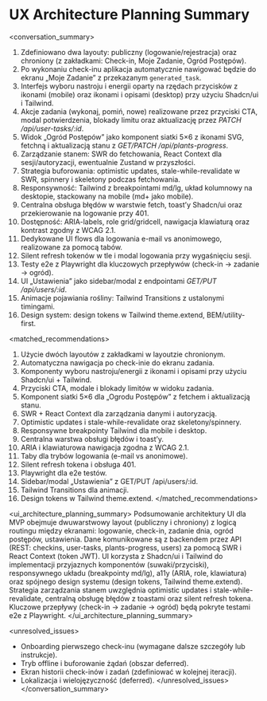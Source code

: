 # UX Architecture Planning Summary

<conversation_summary>
<decisions>

1. Zdefiniowano dwa layouty: publiczny (logowanie/rejestracja) oraz chroniony (z zakładkami: Check-in, Moje Zadanie, Ogród Postępów).
2. Po wykonaniu check-inu aplikacja automatycznie nawigować będzie do ekranu „Moje Zadanie” z przekazanym `generated_task`.
3. Interfejs wyboru nastroju i energii oparty na rzędach przycisków z ikonami (mobile) oraz ikonami i opisami (desktop) przy użyciu Shadcn/ui i Tailwind.
4. Akcje zadania (wykonaj, pomiń, nowe) realizowane przez przyciski CTA, modal potwierdzenia, blokady limitu oraz aktualizację przez _PATCH /api/user-tasks/:id_.
5. Widok „Ogród Postępów” jako komponent siatki 5×6 z ikonami SVG, fetchną i aktualizacją stanu z _GET/PATCH /api/plants-progress_.
6. Zarządzanie stanem: SWR do fetchowania, React Context dla sesji/autoryzacji, ewentualnie Zustand w przyszłości.
7. Strategia buforowania: optimistic updates, stale-while-revalidate w SWR, spinnery i skeletony podczas fetchowania.
8. Responsywność: Tailwind z breakpointami md/lg, układ kolumnowy na desktopie, stackowany na mobile (md+ jako mobile).
9. Centralna obsługa błędów w warstwie fetch, toast’y Shadcn/ui oraz przekierowanie na logowanie przy 401.
10. Dostępność: ARIA-labels, role grid/gridcell, nawigacja klawiaturą oraz kontrast zgodny z WCAG 2.1.
11. Dedykowane UI flows dla logowania e-mail vs anonimowego, realizowane za pomocą tabów.
12. Silent refresh tokenów w tle i modal logowania przy wygaśnięciu sesji.
13. Testy e2e z Playwright dla kluczowych przepływów (check-in → zadanie → ogród).
14. UI „Ustawienia” jako sidebar/modal z endpointami _GET/PUT /api/users/:id_.
15. Animacje pojawiania rośliny: Tailwind Transitions z ustalonymi timingami.
16. Design system: design tokens w Tailwind theme.extend, BEM/utility-first.
    </decisions>

<matched_recommendations>

1. Użycie dwóch layoutów z zakładkami w layoutzie chronionym.
2. Automatyczna nawigacja po check-inie do ekranu zadania.
3. Komponenty wyboru nastroju/energii z ikonami i opisami przy użyciu Shadcn/ui + Tailwind.
4. Przyciski CTA, modale i blokady limitów w widoku zadania.
5. Komponent siatki 5×6 dla „Ogrodu Postępów” z fetchem i aktualizacją stanu.
6. SWR + React Context dla zarządzania danymi i autoryzacją.
7. Optimistic updates i stale-while-revalidate oraz skeletony/spinnery.
8. Responsywne breakpointy Tailwind dla mobile i desktop.
9. Centralna warstwa obsługi błędów i toast’y.
10. ARIA i klawiaturowa nawigacja zgodna z WCAG 2.1.
11. Taby dla trybów logowania (e-mail vs anonimowe).
12. Silent refresh tokena i obsługa 401.
13. Playwright dla e2e testów.
14. Sidebar/modal „Ustawienia” z GET/PUT /api/users/:id.
15. Tailwind Transitions dla animacji.
16. Design tokens w Tailwind theme.extend.
    </matched_recommendations>

<ui_architecture_planning_summary>
Podsumowanie architektury UI dla MVP obejmuje dwuwarstwowy layout (publiczny i chroniony) z logicą routingu między ekranami: logowanie, check-in, zadanie dnia, ogród postępów, ustawienia. Dane komunikowane są z backendem przez API (REST: checkins, user-tasks, plants-progress, users) za pomocą SWR i React Context (token JWT). UI korzysta z Shadcn/ui i Tailwind do implementacji przyjaznych komponentów (suwaki/przyciski), responsywnego układu (breakpointy md/lg), a11y (ARIA, role, klawiatura) oraz spójnego design systemu (design tokens, Tailwind theme.extend). Strategia zarządzania stanem uwzględnia optimistic updates i stale-while-revalidate, centralną obsługę błędów z toastami oraz silent refresh tokena. Kluczowe przepływy (check-in → zadanie → ogród) będą pokryte testami e2e z Playwright.
</ui_architecture_planning_summary>

<unresolved_issues>

- Onboarding pierwszego check-inu (wymagane dalsze szczegóły lub instrukcje).
- Tryb offline i buforowanie żądań (obszar deferred).
- Ekran historii check-inów i zadań (zdefiniować w kolejnej iteracji).
- Lokalizacja i wielojęzyczność (deferred).
  </unresolved_issues>
  </conversation_summary>
